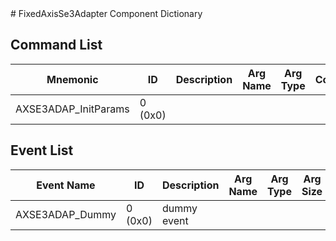 <title>FixedAxisSe3Adapter Component Dictionary</title>
# FixedAxisSe3Adapter Component Dictionary


## Command List

|Mnemonic|ID|Description|Arg Name|Arg Type|Comment
|---|---|---|---|---|---|
|AXSE3ADAP_InitParams|0 (0x0)|| | |   


## Event List

|Event Name|ID|Description|Arg Name|Arg Type|Arg Size|Description
|---|---|---|---|---|---|---|
|AXSE3ADAP_Dummy|0 (0x0)|dummy event| | | | |
